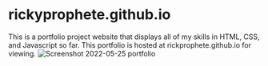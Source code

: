 # rickyprophete.github.io
This is a portfolio project website that displays all of my skills in HTML, CSS, and Javascript so far. This portfolio is hosted at rickprophete.github.io for viewing.
![Screenshot 2022-05-25 portfolio](https://user-images.githubusercontent.com/32998797/170398153-9be5994d-0b25-47dd-bd8b-b372a0d37fbf.png)
